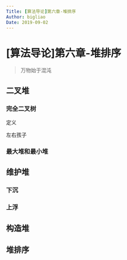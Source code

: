 ```yaml
---
Title: [算法导论]第六章-堆排序
Author: bigliao
Date: 2019-09-02
---
```


# [算法导论]第六章-堆排序

> 万物始于混沌

## 二叉堆

### 完全二叉树

定义

左右孩子

### 最大堆和最小堆

## 维护堆

### 下沉

### 上浮



## 构造堆

## 堆排序

